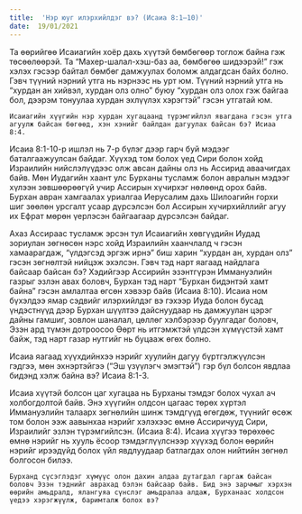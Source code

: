 ```yaml
---
title:  'Нэр юуг илэрхийлдэг вэ? (Исаиа 8:1–10)'
date:  19/01/2021
---
```


Та өөрийгөө Исаиагийн хоёр дахь хүүтэй бөмбөгөөр тоглож байна гэж төсөөлөөрэй. Та “Махер-шалал-хэш-баз аа, бөмбөгөө шидээрэй!” гэж хэлэх гэсээр байтал бөмбөг дамжуулах боломж алдагдсан байх болно. Гэвч түүний нэрний утга нь нэрнээс нь урт юм. Түүний нэрний утга нь “хурдан ан хийвэл, хурдан олз олно” буюу “хурдан олз олох гэж байгаа бол, дээрэм тонуулаа хурдан эхлүүлэх хэрэгтэй” гэсэн утгатай юм.

`Исаиагийн хүүгийн нэр хурдан хугацаанд түрэмгийлэл явагдана гэсэн утга агуулж байсан бөгөөд, хэн хэнийг байлдан дагуулах байсан бэ? Исиаа 8:4.`

Исаиа 8:1-10-р ишлэл нь 7-р бүлэг дээр гарч буй мэдээг баталгаажуулсан байдаг. Хүүхэд том болох үед Сири болон хойд Израилийн нийслэлүүдээс олж авсан дайны олз нь Ассирид аваачигдах байв. Мөн Иудагийн хаант улс Бурханы тусламж болон авралын мэдээг хүлээн зөвшөөрөөгүй учир Ассирын хүчирхэг нөлөөнд орох байв. Бурхан авран хамгаалах уриалгаа Иерусалим дахь Шилоагийн горхи шиг зөөлөн урсгалт усаар дүрсэлсэн бол Ассирын хүчирхийллийг агуу их Ефрат мөрөн үерлэсэн байгаагаар дүрсэлсэн байдаг.

Ахаз Ассираас тусламж эрсэн тул Исаиагийн хөвгүүдийн Иудад зориулан зөгнөсөн нэрс хойд Израилийн хаанчлалд ч гэсэн хамаарагдаж, “үлдэгсэд эргэж ирнэ” биш харин “хурдан ан, хурдан олз” гэсэн зөгнөлтэй нийцэж эхэлсэн. Гэвч тэд нарт яагаад найдлага байсаар байсан бэ? Хэдийгээр Ассирийн эзэнтгүрэн Иммануэлийн газрыг эзлэн авах боловч, Бурхан тэд нарт “Бурхан бидэнтэй хамт байна” гэсэн амлалтаа өгсөн хэвээр байв (Исаиа 8:10). Исаиа ном бүхэлдээ ямар сэдвийг илэрхийлдэг вэ гэхээр Иуда болон бусад үндэстнүүд дээр Бурхан шүүлтээ дайснуудаар нь дамжуулан цэрэг дайны гамшиг, зовлон шаналал, цөллөг хэлбэрээр буулгадаг боловч, Эзэн ард түмэн дотроосоо Өөрт нь итгэмжтэй үлдсэн хүмүүстэй хамт байж, тэд нарт газар нутгийг нь буцааж өгөх болно.

Исаиа яагаад хүүхдийнхээ нэрийг хуулийн дагуу бүртгэлжүүлсэн гэдгээ, мөн эхнэртэйгээ (“Эш үзүүлэгч эмэгтэй”) гэр бүл болсон явдлаа бидэнд хэлж байна вэ? Исаиа 8:1-3.

Исаиа хүүтэй болсон цаг хугацаа нь Бурханы тэмдэг болох чухал ач холбогдолтой байв. Энэ хүүгийн олдсон цагаас төрөх хүртэл Иммануэлийн талаарх зөгнөлийн шинж тэмдгүүд өгөгдөж, түүнийг өсөж том болон ээж аавынхаа нэрийг хэлэхээс өмнө Ассиричууд Сири, Израилийг эзлэн түрэмгийлсэн. (Исаиа 8:4). Исаиа хүүгээ төрөхөөс өмнө нэрийг нь хууль ёсоор тэмдэглүүлснээр хүүхэд болон өөрийн нэрийг ирээдүйд болох үйл явдлуудаар батлагдах олон нийтийн зөгнөл болгосон билээ.

`Бурханд сүсэглэдэг хүмүүс олон дахин алдаа дутагдал гаргаж байсан боловч Эзэн тэднийг аврахад бэлэн байсаар байв. Бид энэ зарчмыг хэрхэн өөрийн амьдралд, ялангуяа сүнслэг амьдралаа алдаж, Бурханаас холдсон үедээ хэрэгжүүлж, баримталж болох вэ?`